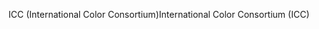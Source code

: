 <span data-ttu-id="39dab-101">ICC (International Color Consortium)</span><span class="sxs-lookup"><span data-stu-id="39dab-101">International Color Consortium (ICC)</span></span>